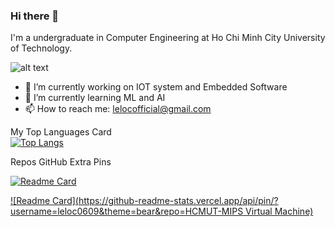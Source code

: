 ### Hi there 👋

I'm a undergraduate in Computer Engineering at Ho Chi Minh City University of Technology.

![alt text](https://images.unsplash.com/photo-1550751827-4bd374c3f58b?ixlib=rb-1.2.1&ixid=MnwxMjA3fDB8MHxwaG90by1wYWdlfHx8fGVufDB8fHx8&auto=format&fit=crop&w=1170&q=80)

- 🔭 I’m currently working on IOT system and Embedded Software
- 🌱 I’m currently learning ML and AI
- 📫 How to reach me: lelocofficial@gmail.com

My Top Languages Card <br>
[![Top Langs](https://github-readme-stats.vercel.app/api/top-langs/?username=leloc0609&langs_count=3&theme=nightowl)](https://github.com/leloc0609/)<br>

Repos GitHub Extra Pins<br>

[![Readme Card](https://github-readme-stats.vercel.app/api/pin/?username=leloc0609&theme=bear&repo=HCMUT-DSA)](https://github.com/leloc0609/HCMUT-DSA)

[![Readme Card](https://github-readme-stats.vercel.app/api/pin/?username=leloc0609&theme=bear&repo=HCMUT-MIPS Virtual Machine)](https://github.com/leloc0609/HCMUT-CA_VM)
